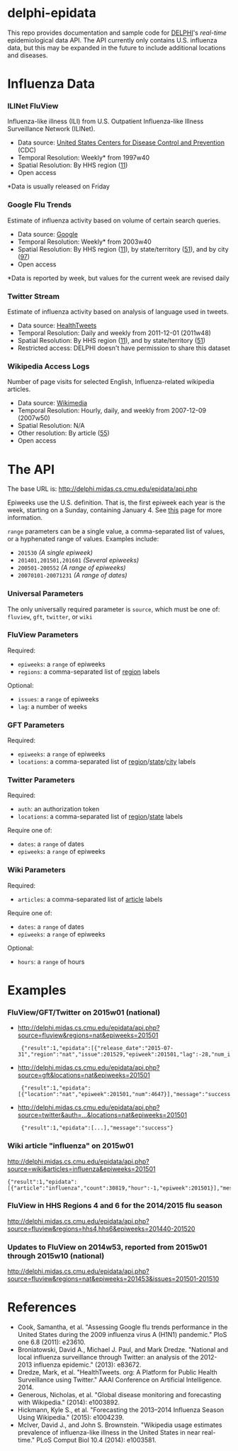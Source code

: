 # delphi-epidata

This repo provides documentation and sample code for [DELPHI](http://delphi.midas.cs.cmu.edu/)'s *real-time* epidemiological data API. The API currently only contains U.S. influenza data, but this may be expanded in the future to include additional locations and diseases.

# Influenza Data

### ILINet FluView

Influenza-like illness (ILI) from U.S. Outpatient Influenza-like Illness Surveillance Network (ILINet).
 - Data source: [United States Centers for Disease Control and Prevention](http://gis.cdc.gov/grasp/fluview/fluportaldashboard.html) (CDC)
 - Temporal Resolution: Weekly* from 1997w40
 - Spatial Resolution: By HHS region ([11](labels/regions.txt))
 - Open access

*Data is usually released on Friday

### Google Flu Trends

Estimate of influenza activity based on volume of certain search queries.
 - Data source: [Google](https://www.google.org/flutrends/)
 - Temporal Resolution: Weekly* from 2003w40
 - Spatial Resolution: By HHS region ([11](labels/regions.txt)), by state/territory ([51](labels/states.txt)), and by city ([97](labels/cities.txt))
 - Open access

*Data is reported by week, but values for the current week are revised daily

### Twitter Stream

Estimate of influenza activity based on analysis of language used in tweets.
 - Data source: [HealthTweets](http://www.healthtweets.org/)
 - Temporal Resolution: Daily and weekly from 2011-12-01 (2011w48)
 - Spatial Resolution: By HHS region ([11](labels/regions.txt)), and by state/territory ([51](labels/states.txt))
 - Restricted access: DELPHI doesn't have permission to share this dataset

### Wikipedia Access Logs

Number of page visits for selected English, Influenza-related wikipedia articles.
 - Data source: [Wikimedia](https://dumps.wikimedia.org/other/pagecounts-raw/)
 - Temporal Resolution: Hourly, daily, and weekly from 2007-12-09 (2007w50)
 - Spatial Resolution: N/A
 - Other resolution: By article ([55](labels/articles.txt))
 - Open access

# The API

The base URL is: http://delphi.midas.cs.cmu.edu/epidata/api.php

Epiweeks use the U.S. definition. That is, the first epiweek each year is the week, starting on a Sunday, containing January 4. See [this](http://www.cmmcp.org/epiweek.htm) page for more information.

`range` parameters can be a single value, a comma-separated list of values, or a hyphenated range of values. Examples include:
 - `201530` *(A single epiweek)*
 - `201401,201501,201601` *(Several epiweeks)*
 - `200501-200552` *(A range of epiweeks)*
 - `20070101-20071231` *(A range of dates)*

### Universal Parameters

The only universally required parameter is `source`, which must be one of: `fluview`, `gft`, `twitter`, or `wiki`

### FluView Parameters

Required:
 - `epiweeks`: a `range` of epiweeks
 - `regions`: a comma-separated list of [region](labels/regions.txt) labels

Optional:
 - `issues`: a `range` of epiweeks
 - `lag`: a number of weeks

### GFT Parameters

Required:
 - `epiweeks`: a `range` of epiweeks
 - `locations`: a comma-separated list of [region](labels/regions.txt)/[state](labels/states.txt)/[city](labels/cities.txt) labels

### Twitter Parameters

Required:
 - `auth`: an authorization token
 - `locations`: a comma-separated list of [region](labels/regions.txt)/[state](labels/states.txt) labels

Require one of:
 - `dates`: a `range` of dates
 - `epiweeks`: a `range` of epiweeks

### Wiki Parameters

Required:
 - `articles`: a comma-separated list of [article](labels/articles.txt) labels

Require one of:
 - `dates`: a `range` of dates
 - `epiweeks`: a `range` of epiweeks

Optional:
 - `hours`: a `range` of hours

# Examples

### FluView/GFT/Twitter on 2015w01 (national)
 - http://delphi.midas.cs.cmu.edu/epidata/api.php?source=fluview&regions=nat&epiweeks=201501

        {"result":1,"epidata":[{"release_date":"2015-07-31","region":"nat","issue":201529,"epiweek":201501,"lag":-28,"num_ili":31834,"num_patients":777188,"num_providers":1977,"num_age_0":7177,"num_age_1":9694,"num_age_2":0,"num_age_3":8221,"num_age_4":3670,"num_age_5":3072,"wili":4.2403781703231,"ili":4.0960488324575}],"message":"success"}

 - http://delphi.midas.cs.cmu.edu/epidata/api.php?source=gft&locations=nat&epiweeks=201501

        {"result":1,"epidata":[{"location":"nat","epiweek":201501,"num":4647}],"message":"success"}

 - http://delphi.midas.cs.cmu.edu/epidata/api.php?source=twitter&auth=...&locations=nat&epiweeks=201501

        {"result":1,"epidata":[...],"message":"success"}

### Wiki article "influenza" on 2015w01

http://delphi.midas.cs.cmu.edu/epidata/api.php?source=wiki&articles=influenza&epiweeks=201501

    {"result":1,"epidata":[{"article":"influenza","count":30819,"hour":-1,"epiweek":201501}],"message":"success"}

### FluView in HHS Regions 4 and 6 for the 2014/2015 flu season

http://delphi.midas.cs.cmu.edu/epidata/api.php?source=fluview&regions=hhs4,hhs6&epiweeks=201440-201520

### Updates to FluView on 2014w53, reported from 2015w01 through 2015w10 (national)

http://delphi.midas.cs.cmu.edu/epidata/api.php?source=fluview&regions=nat&epiweeks=201453&issues=201501-201510

# References

 - Cook, Samantha, et al. "Assessing Google flu trends performance in the United States during the 2009 influenza virus A (H1N1) pandemic." PloS one 6.8 (2011): e23610.
 - Broniatowski, David A., Michael J. Paul, and Mark Dredze. "National and local influenza surveillance through Twitter: an analysis of the 2012-2013 influenza epidemic." (2013): e83672.
 - Dredze, Mark, et al. "HealthTweets. org: A Platform for Public Health Surveillance using Twitter." AAAI Conference on Artificial Intelligence. 2014.
 - Generous, Nicholas, et al. "Global disease monitoring and forecasting with Wikipedia." (2014): e1003892.
 - Hickmann, Kyle S., et al. "Forecasting the 2013–2014 Influenza Season Using Wikipedia." (2015): e1004239.
 - McIver, David J., and John S. Brownstein. "Wikipedia usage estimates prevalence of influenza-like illness in the United States in near real-time." PLoS Comput Biol 10.4 (2014): e1003581.
